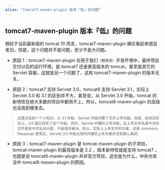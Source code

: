```yaml
---
alias: "tomcat7-maven-plugin 版本『低』的问题"
---
```


## tomcat7-maven-plugin 版本『低』的问题

相较于当前最新版的 tomcat 10 而言，tomcat7-maven-plugin 确实看起来很显老旧。但是，这个问题并不是问题，至少不是大问题。

- 原因 1：tomcat7-maven-plugin 仅用于我们<small>（程序员）</small>开发环境中，最终项目交付以后的运行环境，是 tomcat7 还是更高版本的 tomcat，甚至是其它的 Servlet 容器，这就是另一个问题了，这和 tomcat7-maven-plugin 的版本无关。

- 原因 2：tomcat7 支持 Servlet 3.0，tomcat8 支持 Servlet 3.1，实际上 Servlet 3.0 和 3.1 的区别并不大，甚至说，从 Servlet 3.0 开始，tomcat 的新特性在绝大多数的项目中都用不上，所以，tomcat8-maven-plugin 的高级也没高到哪里去。

> <small>这里涉及到一个小知识，从 3.1 开始，Servlet 开始内置了文件上传功能。但是，经测试实际上，3.0 就已经有了这个功能。另外，Servlet 内置的上传功能，在上传文件名是中文的文件是有中文乱码问题，不是很好解决。所以，实际上上传文件的方案，还是 commons-fileupload 更常见，Servlet 3.0 开始出现的内置的上传方案并没有那么美好。</small>

- 原因 3：tomcat7-maven-plugin 是 tomcat-maven-plugin 的子项目，tomcat-maven-plugin 的最高版本是 2.2 ，版本新特性就是支持 tomcat7 。也就是说 tomcat8-maven-plugin 并非官方项目，这也是为什么，中央仓库没中 tomcat8-maven-plugin 的原因。
